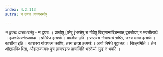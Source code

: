 ```yaml
---
index: 4.2.113
sutra: न द्व्यचः प्राच्यभरतेषु

---
```

_न द्व्यचः प्राच्यभरतेषु_ - न द्वयचः । प्राच्येषु [परेषु ]भरतेषु च गोत्रेषु विद्यमानादिञन्तात् द्व्यचोऽण् न भवतीत्यर्थः । इञश्चेत्यणोऽपवादः । प्रतिषेध इत्यर्थः । प्राष्ठीया इति । प्राष्ठस्य गोत्रापत्यं प्राष्ठिः, तस्य छात्रा इत्यर्थः । काशीया इति । काशस्य गोत्रापत्यं काशिः, तस्य छात्रा इत्यर्थः । अणो निषेधे वृद्धाच्छः । सिङ्गमिति । तेन औद्दालकिः पिता, औद्दालकायनः पुत्र इत्यत्रइञः प्राचा॑मिति भरतेब्यो लुङ् न भवति ।